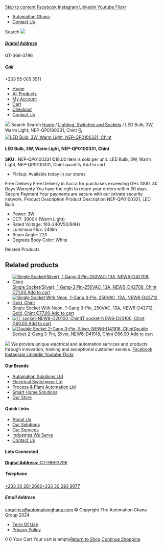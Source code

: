[Skip to content](https://store.automationghana.com/product/led-bulb-nep-qp0100331-chint/#content)
[ Facebook ](https://www.facebook.com/automationgh/) [ Instagram ](https://www.instagram.com/automationgh/) [ Linkedin ](https://www.linkedin.com/company/the-automation-ghana-limited/) [ Youtube ](https://www.youtube.com/channel/UCurrRDUSm5oIW39VXjn1u0w) [ Flickr ](https://www.flickr.com/photos/181794037@N07/)
  * [ Automation Ghana ](https://automationghana.com)
  * [ Contact Us ](https://store.automationghana.com/contact/)


Search
[ ![](https://store.automationghana.com/wp-content/uploads/2024/04/Website-TAGG-Logo-BLUE.png) ](https://store.automationghana.com/)
[ ](https://maps.app.goo.gl/m4xeaagWCNbLk4jM6)
#####  [ Digital Address ](https://maps.app.goo.gl/m4xeaagWCNbLk4jM6)
GT-366-3796 
[ ](tel:+233550055511)
#####  [ Call ](tel:+233550055511)
+233 55 005 5511 
  * [Home](https://store.automationghana.com/)
  * [All Products](https://store.automationghana.com/shop/)
  * [My Account](https://store.automationghana.com/my-account/)
  * [Cart](https://store.automationghana.com/cart/)
  * [Checkout](https://store.automationghana.com/checkout/)
  * [Contact Us](https://store.automationghana.com/contact/)


[![](https://store.automationghana.com/wp-content/uploads/2024/04/AutomationGhana_logo_white.png)](https://store.automationghana.com)
Search
Search
[Home](https://store.automationghana.com) / [Lighting, Switches and Sockets](https://store.automationghana.com/product-category/lighting-switches-and-sockets/) / LED Bulb, 3W, Warm Light, NEP-QP0100331, Chint
[🔍](https://store.automationghana.com/product/led-bulb-nep-qp0100331-chint/)
[![LED Bulb, 3W, Warm Light, NEP-QP0100331, Chint](https://store.automationghana.com/wp-content/uploads/2017/12/LED-Bulb-3-600x607.png)](https://store.automationghana.com/wp-content/uploads/2017/12/LED-Bulb-3.png)
####  LED Bulb, 3W, Warm Light, NEP-QP0100331, Chint 
**SKU :** NEP-QP0100331 
₵18.00
Item is sold per unit.
LED Bulb, 3W, Warm Light, NEP-QP0100331, Chint quantity
Add to cart
  * Pickup: Available today in our stores


Free Delivery 
Free Delivery in Accra for purchases exceeding GHs 1000. 
30 Days Warranty 
You have the right to return your orders within 30 days. 
Secure Payment 
Your payments are secure with our private security network. 
Product Description
Product Description
NEP-QP0100331, LED Bulb 
  * Power: 3W
  * CCT: 3000K (Warm Light)
  * Rated Voltage: 100-240V50/60Hz
  * Luminous Flux: 240lm
  * Beam Angle: 220
  * Degrees Body Color: White


Related Products 
## Related products
  * [![Single Socket\(Silver\), 1 Gang-3 Pin-250VAC-13A, NEW6-D42708, Chint](https://store.automationghana.com/wp-content/uploads/2020/04/1-gang-silver-socket-300x300.jpg)Single Socket(Silver), 1 Gang-3 Pin-250VAC-13A, NEW6-D42708, Chint ₵71.00 ](https://store.automationghana.com/product/single-socket-new6-d42708-chint/)
[Add to cart](https://store.automationghana.com/product/led-bulb-nep-qp0100331-chint/?add-to-cart=1528)
  * [![Single Socket With Neon, 1-Gang 3-Pin, 250VAC, 13A, NEW6-D42712, Gold, Chint](https://store.automationghana.com/wp-content/uploads/2020/04/ONLINE-STORE-SOCKET-5-300x300.jpg)Single Socket With Neon, 1-Gang 3-Pin, 250VAC, 13A, NEW6-D42712, Gold, Chint ₵77.00 ](https://store.automationghana.com/product/single-socket-new6-d42712-chint/)
[Add to cart](https://store.automationghana.com/product/led-bulb-nep-qp0100331-chint/?add-to-cart=1529)
  * [![IT socket-NEW6-D20100, Chint](https://store.automationghana.com/wp-content/uploads/2020/04/DATA-Socket-1-1-300x300.jpg)IT socket-NEW6-D20100, Chint ₵60.00 ](https://store.automationghana.com/product/it-socket-new6-d20100-chint/)
[Add to cart](https://store.automationghana.com/product/led-bulb-nep-qp0100331-chint/?add-to-cart=1515)
  * [![Double Socket 2-Gang 3-Pin, Silver, NEW6-D41918, Chint](https://store.automationghana.com/wp-content/uploads/2020/04/2-gang-silver-300x300.jpg)Double Socket 2-Gang 3-Pin, Silver, NEW6-D41918, Chint ₵66.00 ](https://store.automationghana.com/product/double-socket-new6-d41918-chint/)
[Add to cart](https://store.automationghana.com/product/led-bulb-nep-qp0100331-chint/?add-to-cart=1510)


![](https://store.automationghana.com/wp-content/uploads/2024/04/AutomationGhana_logo_white.png)
We provide unique electrical and automation services and products through innovation, training and exceptional customer service.
[ Facebook ](https://www.facebook.com/automationgh/) [ Instagram ](https://www.instagram.com/automationgh/) [ Linkedin ](https://www.linkedin.com/company/the-automation-ghana-limited/) [ Youtube ](https://www.youtube.com/channel/UCurrRDUSm5oIW39VXjn1u0w) [ Flickr ](https://www.flickr.com/photos/181794037@N07/)
#### Our Brands
  * [ Automation Solutions Ltd ](https://store.automationghana.com/product/led-bulb-nep-qp0100331-chint/)
  * [ Electrical Switchgear Ltd ](https://store.automationghana.com/product/led-bulb-nep-qp0100331-chint/)
  * [ Process & Plant Automation Ltd ](https://store.automationghana.com/product/led-bulb-nep-qp0100331-chint/)
  * [ Smart Home Solutions ](https://store.automationghana.com/product/led-bulb-nep-qp0100331-chint/)
  * [ Our Store ](https://store.automationghana.com/product/led-bulb-nep-qp0100331-chint/)


#### Quick Links
  * [ About Us ](https://store.automationghana.com/product/led-bulb-nep-qp0100331-chint/)
  * [ Our Solutions ](https://store.automationghana.com/product/led-bulb-nep-qp0100331-chint/)
  * [ Our Services ](https://store.automationghana.com/product/led-bulb-nep-qp0100331-chint/)
  * [ Industries We Serve ](https://store.automationghana.com/product/led-bulb-nep-qp0100331-chint/)
  * [ Contact Us ](https://store.automationghana.com/product/led-bulb-nep-qp0100331-chint/)


#### Lets Connected
[**Digital Address:** GT-366-3796](https://maps.app.goo.gl/m4xeaagWCNbLk4jM6)
#####  Telephone 
[ +233 30 281 2680](tel:+233302812680)[+233 30 393 9077](https://store.automationghana.com/product/led-bulb-nep-qp0100331-chint/+233303939077)
#####  Email Address 
enquiries@automationghana.com 
© Copyright The Automation Ghana Group 2024
  * [ Term Of Use ](https://store.automationghana.com/product/led-bulb-nep-qp0100331-chint/)
  * [ Privacy Policy ](https://store.automationghana.com/product/led-bulb-nep-qp0100331-chint/)


0
0
Your Cart
Your cart is empty[Return to Shop](https://store.automationghana.com/shop/)
[Continue Shopping](https://store.automationghana.com/product/led-bulb-nep-qp0100331-chint/)
